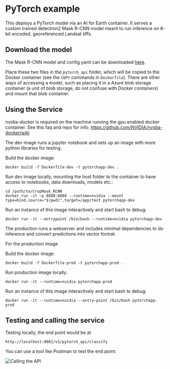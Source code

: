 # PyTorch example

This deploys a PyTorch model via an AI for Earth container. It serves a custom trained detectron2 Mask R-CNN model meant to run inference on 8-bit encoded, georeferenced Landsat tiffs.

## Download the model

The Mask R-CNN model and config yaml can be downloaded [here]().

Place these two files in the `pytorch_api` folder, which will be copied to the Docker container (see the `COPY` commands in `Dockerfile`). There are other ways of accessing a model, such as placing it in a Azure blob storage container (a unit of blob storage, do not confuse with Docker _containers_) and mount that blob container.

## Using the Service

nvidia-docker is required on the machine running the gpu enabled docker container. See this faq and repo for info: https://github.com/NVIDIA/nvidia-docker/wiki

The dev image runs a jupyter notebook and sets up an image with more python libraries for testing.

Build the docker image:
```
docker build -f Dockerfile-dev -t pytorchapp-dev .
```

Run dev image locally, mounting the host folder to the container to have access to notebooks, data downloads, models etc.:
```
cd /path/to/CropMask_RCNN
docker run -it -p 8888:8888 --runtime=nvidia --mount type=bind,source="$(pwd)",target=/app/test pytorchapp-dev
```

Run an instance of this image interactively and start bash to debug:
```
docker run -it --entrypoint /bin/bash --runtime=nvidia pytorchapp-dev
```

The production runs a webserver and includes minimal dependencies to do inference and convert predictions into vector format.

For the production image

Build the docker image:
```
docker build -f Dockerfile-prod -t pytorchapp-prod .
```

Run production image locally:
```
docker run -it --runtime=nvidia pytorchapp-prod
```

Run an instance of this image interactively and start bash to debug:
```
docker run -it --runtime=nvidia --entry-point /bin/bash pytorchapp-prod
```


## Testing and calling the service

Testing locally, the end point would be at

```
http://localhost:8081/v1/pytorch_api/classify
```

You can use a tool like Postman to test the end point:

![Calling the API](../screenshots/postman_pytorch_api.png)

